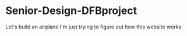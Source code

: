 # Senior-Design-DFBproject
Let's build an airplane 
I'm just trying to figure out how this website works
